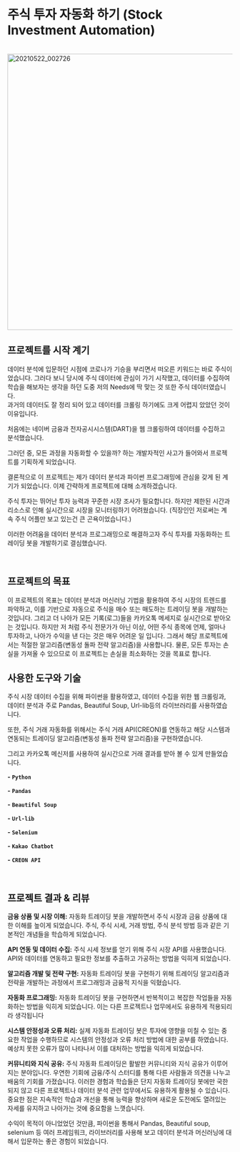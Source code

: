 # 주식 투자 자동화 하기 (Stock Investment Automation)

<br/>

<img width="619" alt="20210522_002726" src="https://user-images.githubusercontent.com/57824945/119161739-9b65d380-ba94-11eb-83ba-3fa6f9a882d0.png">

<br/>

## 프로젝트를 시작 계기


데이터 분석에 입문하던 시점에 코로나가 기승을 부리면서 떠오른 키워드는 바로 주식이었습니다. 그러다 보니 당시에 주식 데이터에 관심이 가기 시작했고,  데이터를 수집하여 학습을 해보자는 생각을 하던 도중  저의 Needs에 딱 맞는 것 또한 주식 데이터였습니다.  
과거의 데이터도 잘 정리 되어 있고 데이터를 크롤링 하기에도 크게 어렵지 았았던 것이 이유입니다.

처음에는 네이버 금융과 전자공시시스템(DART)을 웹 크롤링하여 데이터를 수집하고 분석했습니다.

그러던 중, 모든 과정을 자동화할 수 있을까? 하는 개발자적인 사고가 들어와서 프로젝트를 기획하게 되었습니다.

결론적으로 이 프로젝트는 제가 데이터 분석과 파이썬 프로그래밍에 관심을 갖게 된 계기가 되었습니다. 이제 간략하게 프로젝트에 대해 소개하겠습니다.

주식 투자는 뛰어난 투자 능력과 꾸준한 시장 조사가 필요합니다. 하지만 제한된 시간과 리소스로 인해 실시간으로 시장을 모니터링하기 어려웠습니다. (직장인인 저로써는 계속 주식 어플만 보고 있는건 큰 곤욕이었습니다.)

이러한 어려움을 데이터 분석과 프로그래밍으로 해결하고자 주식 투자를 자동화하는 트레이딩 봇을 개발하기로 결심했습니다.

 
<br/>


## 프로젝트의 목표

이 프로젝트의 목표는 데이터 분석과 머신러닝 기법을 활용하여 주식 시장의 트렌드를 파악하고, 이를 기반으로 자동으로 주식을 매수 또는 매도하는 트레이딩 봇을 개발하는 것입니다. 
그리고 더 나아가 모든 기록(로그)들을 카카오톡 메세지로 실시간으로 받아오는 것입니다. 하지만 저 처럼 주식 전문가가 아닌 이상, 어떤 주식 종목에 언제, 얼마나 투자하고, 나아가 수익을 낸 다는 것은 매우 어려운 일 입니다. 
그래서 해당 프로젝트에서는 적절한 알고리즘(변동성 돌파 전략 알고리즘)을 사용합니다.
물론, 모든 투자는 손실을 가져올 수 있으므로 이 프로젝트는 손실을 최소화하는 것을 목표로 합니다.


## 사용한 도구와 기술

주식 시장 데이터 수집을 위해 파이썬을 활용하였고, 데이터 수집을 위한 웹 크롤링과, 데이터 분석과 주로 Pandas, Beautiful Soup, Url-lib등의 라이브러리를 사용하였습니다.

또한, 주식 거래 자동화를 위해서는 주식 거래 API(CREON)를 연동하고 해당 시스템과 연동되는 트레이딩 알고리즘(변동성 돌파 전략 알고리즘)을 구현하였습니다.

그리고 카카오톡 메신저를 사용하여 실시간으로 거래 결과를 받아 볼 수 있게 만들었습니다.


**- `Python`**

**- `Pandas`**

**- `Beautiful Soup`**

**- `Url-lib`**

**- `Selenium`**

**- `Kakao Chatbot`**

**- `CREON API`**


 <br/>

## 프로젝트 결과 & 리뷰

**금융 상품 및 시장 이해:** 자동화 트레이딩 봇을 개발하면서 주식 시장과 금융 상품에 대한 이해를 높이게 되었습니다. 주식, 주식 시세, 거래 방법, 주식 분석 방법 등과 같은 기본적인 개념들을 학습하게 되었습니다.

**API 연동 및 데이터 수집:** 주식 시세 정보를 얻기 위해 주식 시장 API를 사용했습니다. API와 데이터를 연동하고 필요한 정보를 추출하고 가공하는 방법을 익히게 되었습니다.

**알고리즘 개발 및 전략 구현:** 자동화 트레이딩 봇을 구현하기 위해 트레이딩 알고리즘과 전략을 개발하는 과정에서 프로그래밍과 금융적 지식을 익혔습니다. 

**자동화 프로그래밍:** 자동화 트레이딩 봇을 구현하면서 반복적이고 복잡한 작업들을 자동화하는 방법을 익히게 되었습니다. 이는 다른 프로젝트나 업무에서도 유용하게 적용되리라 생각됩니다

**시스템 안정성과 오류 처리:** 실제 자동화 트레이딩 봇은 투자에 영향을 미칠 수 있는 중요한 작업을 수행하므로 시스템의 안정성과 오류 처리 방법에 대한 공부를 하였습니다. 예상치 못한 오류가 많이 나타나서 이를  대처하는 방법을 익히게 되었습니다.

**커뮤니티와 지식 공유:** 주식 자동화 트레이딩은 활발한 커뮤니티와 지식 공유가 이루어지는 분야입니다. 우연한 기회에 금융/주식 스터디를 통해 다른 사람들과 의견을 나누고 배움의 기회를 가졌습니다.
이러한 경험과 학습들은 단지 자동화 트레이딩 봇에만 국한되지 않고 다른 프로젝트나 데이터 분석 관련 업무에서도 유용하게 활용될 수 있습니다. 중요한 점은 지속적인 학습과 개선을 통해 능력을 향상하며 새로운 도전에도 열려있는 자세를 유지하고 나아가는 것에 중요함을 느꼇습니다.


수익이 목적이 아니었었던 것만큼, 파이썬을 통해서 Pandas, Beautiful soup, selenium 등 여러 프레임워크, 라이브러리를 사용해 보고 데이터 분석과 머신러닝에 대해서 입문하는 좋은 경험이 되었습니다.
